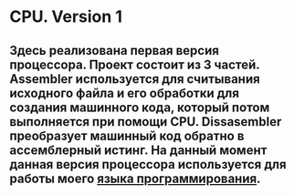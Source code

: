 # CPU. Version 1

## Здесь реализована первая версия процессора. Проект состоит из 3 частей. Assembler используется для считывания исходного файла и его обработки для создания машинного кода, который потом выполняется при помощи CPU. Dissasembler преобразует машинный код обратно в ассемблерный истинг. На данный момент данная версия процессора используется для работы моего [языка программирования](https://github.com/Pelmeshka127/Language).